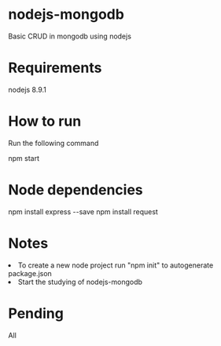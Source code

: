 # nodejs-mongodb
Basic CRUD in mongodb using nodejs

# Requirements
nodejs 8.9.1

# How to run
Run the following command

npm start

# Node dependencies
npm install express --save
npm install request


# Notes
<li>To create a new node project run "npm init" to autogenerate package.json</li>
<li>Start the studying of nodejs-mongodb</li>

# Pending
All
